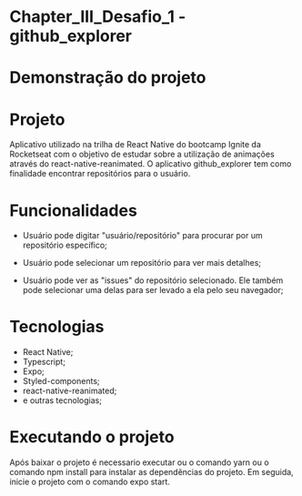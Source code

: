 # Chapter_III_Desafio_1 - github_explorer



# Demonstração do projeto



# Projeto

Aplicativo utilizado na trilha de React Native do bootcamp Ignite da Rocketseat com o objetivo de estudar sobre a utilização de animações através do react-native-reanimated. O aplicativo github_explorer tem como finalidade encontrar repositórios para o usuário. 

# Funcionalidades

- Usuário pode digitar "usuário/repositório" para procurar por um repositório específico;

- Usuário pode selecionar um repositório para ver mais detalhes;

- Usuário pode ver as "issues" do repositório selecionado. Ele também pode selecionar uma delas para ser levado a ela pelo seu navegador;

# Tecnologias

- React Native;
- Typescript;
- Expo;
- Styled-components;
- react-native-reanimated;
- e outras tecnologias;

# Executando o projeto

Após baixar o projeto é necessario executar ou o comando yarn ou o comando npm install para instalar as dependências do projeto. Em seguida, inicie o projeto com o comando expo start.
